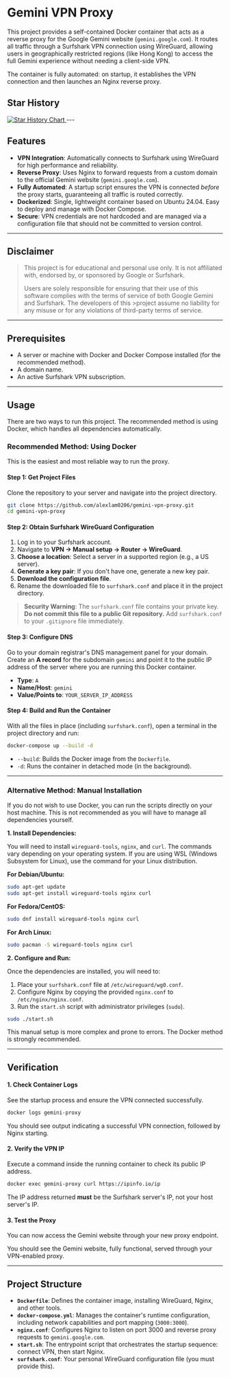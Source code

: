 # Gemini VPN Proxy

This project provides a self-contained Docker container that acts as a reverse proxy for the Google Gemini website (`gemini.google.com`). It routes all traffic through a Surfshark VPN connection using WireGuard, allowing users in geographically restricted regions (like Hong Kong) to access the full Gemini experience without needing a client-side VPN.

The container is fully automated: on startup, it establishes the VPN connection and then launches an Nginx reverse proxy.

## Star History

<a href="https://www.star-history.com/#alexlam0206/gemini-vpn-proxy&type=date&legend=top-left">
 <picture>
   <source media="(prefers-color-scheme: dark)" srcset="https://api.star-history.com/svg?repos=alexlam0206/gemini-vpn-proxy&type=date&theme=dark&legend=top-left" />
   <source media="(prefers-color-scheme: light)" srcset="https://api.star-history.com/svg?repos=alexlam0206/gemini-vpn-proxy&type=date&legend=top-left" />
   <img alt="Star History Chart" src="https://api.star-history.com/svg?repos=alexlam0206/gemini-vpn-proxy&type=date&legend=top-left" />
 </picture>
</a>
---

## Features

- **VPN Integration**: Automatically connects to Surfshark using WireGuard for high performance and reliability.
- **Reverse Proxy**: Uses Nginx to forward requests from a custom domain to the official Gemini website (`gemini.google.com`).
- **Fully Automated**: A startup script ensures the VPN is connected *before* the proxy starts, guaranteeing all traffic is routed correctly.
- **Dockerized**: Single, lightweight container based on Ubuntu 24.04. Easy to deploy and manage with Docker Compose.
- **Secure**: VPN credentials are not hardcoded and are managed via a configuration file that should not be committed to version control.

---
## Disclaimer

> This project is for educational and personal use only. It is not affiliated with, endorsed by, or sponsored by Google or Surfshark.
>
> Users are solely responsible for ensuring that their use of this software complies with the terms of service of both Google Gemini and Surfshark. The developers of this >project assume no liability for any misuse or for any violations of third-party terms of service.

---

## Prerequisites
- A server or machine with Docker and Docker Compose installed (for the recommended method).
- A domain name.
- An active Surfshark VPN subscription.

---

## Usage

There are two ways to run this project. The recommended method is using Docker, which handles all dependencies automatically.

### Recommended Method: Using Docker

This is the easiest and most reliable way to run the proxy.

#### Step 1: Get Project Files

Clone the repository to your server and navigate into the project directory.

```bash
git clone https://github.com/alexlam0206/gemini-vpn-proxy.git
cd gemini-vpn-proxy
```

#### Step 2: Obtain Surfshark WireGuard Configuration

1.  Log in to your Surfshark account.
2.  Navigate to **VPN -> Manual setup -> Router -> WireGuard**.
3.  **Choose a location**: Select a server in a supported region (e.g., a US server).
4.  **Generate a key pair**: If you don't have one, generate a new key pair.
5.  **Download the configuration file**.
6.  Rename the downloaded file to `surfshark.conf` and place it in the project directory.

> **Security Warning**: The `surfshark.conf` file contains your private key. **Do not commit this file to a public Git repository.** Add `surfshark.conf` to your `.gitignore` file immediately.

#### Step 3: Configure DNS

Go to your domain registrar's DNS management panel for your domain. Create an **A record** for the subdomain `gemini` and point it to the public IP address of the server where you are running this Docker container.

- **Type**: `A`
- **Name/Host**: `gemini`
- **Value/Points to**: `YOUR_SERVER_IP_ADDRESS`

#### Step 4: Build and Run the Container

With all the files in place (including `surfshark.conf`), open a terminal in the project directory and run:

```bash
docker-compose up --build -d
```

- `--build`: Builds the Docker image from the `Dockerfile`.
- `-d`: Runs the container in detached mode (in the background).

---

### Alternative Method: Manual Installation

If you do not wish to use Docker, you can run the scripts directly on your host machine. This is not recommended as you will have to manage all dependencies yourself.

**1. Install Dependencies:**

You will need to install `wireguard-tools`, `nginx`, and `curl`. The commands vary depending on your operating system. If you are using WSL (Windows Subsystem for Linux), use the command for your Linux distribution.

**For Debian/Ubuntu:**
```bash
sudo apt-get update
sudo apt-get install wireguard-tools nginx curl
```

**For Fedora/CentOS:**
```bash
sudo dnf install wireguard-tools nginx curl
```

**For Arch Linux:**
```bash
sudo pacman -S wireguard-tools nginx curl
```

**2. Configure and Run:**

Once the dependencies are installed, you will need to:
1.  Place your `surfshark.conf` file at `/etc/wireguard/wg0.conf`.
2.  Configure Nginx by copying the provided `nginx.conf` to `/etc/nginx/nginx.conf`.
3.  Run the `start.sh` script with administrator privileges (`sudo`).

```bash
sudo ./start.sh
```

This manual setup is more complex and prone to errors. The Docker method is strongly recommended.

---

## Verification

#### 1. Check Container Logs

See the startup process and ensure the VPN connected successfully.

```bash
docker logs gemini-proxy
```

You should see output indicating a successful VPN connection, followed by Nginx starting.

#### 2. Verify the VPN IP

Execute a command inside the running container to check its public IP address.

```bash
docker exec gemini-proxy curl https://ipinfo.io/ip
```

The IP address returned **must** be the Surfshark server's IP, not your host server's IP.

#### 3. Test the Proxy

You can now access the Gemini website through your new proxy endpoint. 

You should see the Gemini website, fully functional, served through your VPN-enabled proxy.

---

## Project Structure

- **`Dockerfile`**: Defines the container image, installing WireGuard, Nginx, and other tools.
- **`docker-compose.yml`**: Manages the container's runtime configuration, including network capabilities and port mapping (`3000:3000`).
- **`nginx.conf`**: Configures Nginx to listen on port 3000 and reverse proxy requests to `gemini.google.com`.
- **`start.sh`**: The entrypoint script that orchestrates the startup sequence: connect VPN, then start Nginx.
- **`surfshark.conf`**: Your personal WireGuard configuration file (you must provide this).



